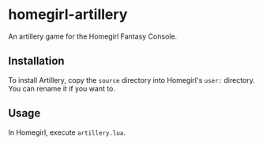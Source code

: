 # homegirl-artillery
An artillery game for the Homegirl Fantasy Console.

## Installation
To install Artillery, copy the `source` directory into Homegirl's `user:` directory. You can rename it if you want to.

## Usage
In Homegirl, execute `artillery.lua`.

